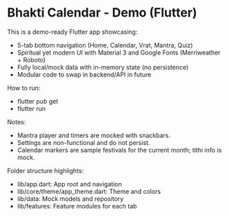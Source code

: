 # Bhakti Calendar - Demo (Flutter)

This is a demo-ready Flutter app showcasing:
- 5-tab bottom navigation (Home, Calendar, Vrat, Mantra, Quiz)
- Spiritual yet modern UI with Material 3 and Google Fonts (Merriweather + Roboto)
- Fully local/mock data with in-memory state (no persistence)
- Modular code to swap in backend/API in future

How to run:
- flutter pub get
- flutter run

Notes:
- Mantra player and timers are mocked with snackbars.
- Settings are non-functional and do not persist.
- Calendar markers are sample festivals for the current month; tithi info is mock.

Folder structure highlights:
- lib/app.dart: App root and navigation
- lib/core/theme/app_theme.dart: Theme and colors
- lib/data: Mock models and repository
- lib/features: Feature modules for each tab
